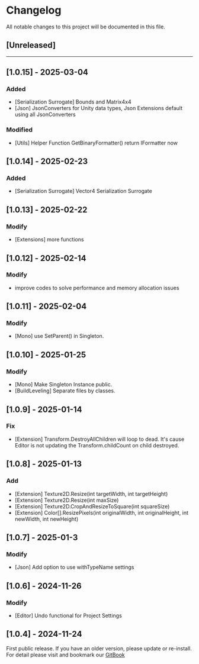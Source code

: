 ﻿# Changelog

All notable changes to this project will be documented in this file.

## [Unreleased]

---

## [1.0.15] - 2025-03-04
### Added
- [Serialization Surrogate] Bounds and Matrix4x4
- [Json] JsonConverters for Unity data types, Json Extensions default using all JsonConverters 
### Modified
- [Utils] Helper Function GetBinaryFormatter() return IFormatter now

## [1.0.14] - 2025-02-23
### Added
- [Serialization Surrogate] Vector4 Serialization Surrogate

## [1.0.13] - 2025-02-22
### Modify
- [Extensions] more functions

## [1.0.12] - 2025-02-14
### Modify
- improve codes to solve performance and memory allocation issues

## [1.0.11] - 2025-02-04
### Modify
- [Mono] use SetParent() in Singleton.

## [1.0.10] - 2025-01-25
### Modify
- [Mono] Make Singleton Instance public.
- [BuildLeveling] Separate files by classes.

## [1.0.9] - 2025-01-14
### Fix
- [Extension] Transform.DestroyAllChildren will loop to dead. It's cause Editor is not updating the Transform.childCount on child destroyed.

## [1.0.8] - 2025-01-13
### Add
- [Extension] Texture2D.Resize(int targetWidth, int targetHeight)
- [Extension] Texture2D.Resize(int maxSize)
- [Extension] Texture2D.CropAndResizeToSquare(int squareSize)
- [Extension] Color[].ResizePixels(int originalWidth, int originalHeight, int newWidth, int newHeight)

## [1.0.7] - 2025-01-3
### Modify
- [Json] Add option to use withTypeName settings

## [1.0.6] - 2024-11-26
### Modify
- [Editor] Undo functional for Project Settings

## [1.0.4] - 2024-11-24
First public release. If you have an older version, please update or re-install.   
For detail please visit and bookmark our [GitBook](https://aceland-workshop.gitbook.io/aceland-unity-packages/)
